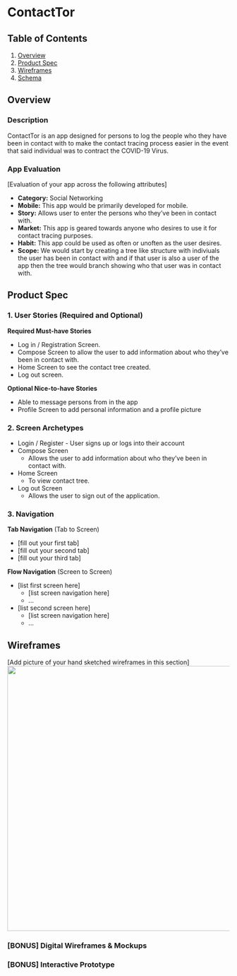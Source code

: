 
# ContactTor

## Table of Contents
1. [Overview](#Overview)
1. [Product Spec](#Product-Spec)
1. [Wireframes](#Wireframes)
2. [Schema](#Schema)

## Overview
### Description
ContactTor is an app designed for persons to log the people who they have been in contact with to make the contact tracing process easier in the event that said individual was to contract the COVID-19 Virus.

### App Evaluation
[Evaluation of your app across the following attributes]
- **Category:** Social Networking
- **Mobile:** This app would be primarily developed for mobile.
- **Story:** Allows user to enter the persons who they’ve been in contact with. 
- **Market:** This app is geared towards anyone who desires to use it for contact tracing purposes.
- **Habit:** This app could be used as often or unoften as the user desires.
- **Scope:** We would start by creating a tree like structure with indiviuals the user has been in contact with and if that user is also a user of the app then the tree would branch showing who that user was in contact with.

## Product Spec

### 1. User Stories (Required and Optional)

**Required Must-have Stories**

* Log in / Registration Screen.
* Compose Screen to allow the user to add information about who they’ve been in contact with.
* Home Screen to see the contact tree created.
* Log out screen.
  
**Optional Nice-to-have Stories**

* Able to message persons from in the app 
* Profile Screen to add personal information and a profile picture

### 2. Screen Archetypes

* Login / Register - User signs up or logs into their account
* Compose Screen
  * Allows the user to add information about who they’ve been in contact with.
* Home Screen 
  * To view contact tree.
* Log out Screen
  * Allows the user to sign out of the application.

### 3. Navigation

**Tab Navigation** (Tab to Screen)

* [fill out your first tab]
* [fill out your second tab]
* [fill out your third tab]

**Flow Navigation** (Screen to Screen)

* [list first screen here]
   * [list screen navigation here]
   * ...
* [list second screen here]
   * [list screen navigation here]
   * ...

## Wireframes
[Add picture of your hand sketched wireframes in this section]
<img src="YOUR_WIREFRAME_IMAGE_URL" width=600>

### [BONUS] Digital Wireframes & Mockups

### [BONUS] Interactive Prototype
